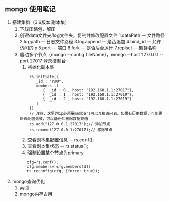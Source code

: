 ## mongo 使用笔记
1. 搭建集群（3.6版本 副本集）
    1. 下载压缩包，解压
    2. 创建data文件夹/log文件夹，复制并修改配置文件
        1.dataPath  -- 文件路径
        2.logpath   -- 日志文件路径
        3.logappend -- 是否追加
        4.bind_id   -- 允许访问的ip
        5.port      -- 端口
        6.fork      -- 是否后台运行
        7.replset   -- 集群名称
    3. 启动多个节点（mongo --config fileName），mongo --host 127.0.0.1 --port 27017 登录控制台
        1. 初始化副本集
        ```shell
            rs.initiate({
               _id : "rs0",
               members :[
                  {  _id : 0 , host: "192.168.1.1:27017"},
                  {  _id : 1 , host: "192.168.1.1:27019"},
                  {  _id : 2 , host: "192.168.1.1:27019"} 
               ] 
            })
            // 注意，这里的ip必须要members可以互相访问到。如果有历史数据，可能更新该配置无效，可以备份后删除数据充值
            rs.add("127.0.0.1:27017");// 添加节点
            rs.remove(127.0.0.1:27017);// 移除节点
         ```
         2. 查看副本集配置信息 -- rs.conf();
         3. 查看副本集状态 -- rs.status();
         4. 强制设置某个节点为primary
         ```shell
            cfg=rs.conf();
            cfg.members=[cfg.members[3]]
            rs.reconfig(cfg, {force: true});
         ```
2. mongo查询优化
    1. 索引
    2. mongo内存占用
         
         